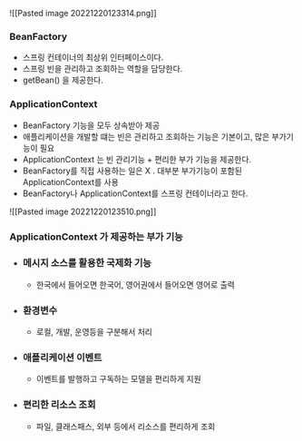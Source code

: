 
![[Pasted image 20221220123314.png]]

### BeanFactory

- 스프링 컨테이너의 최상위 인터페이스이다.
- 스프링 빈을 관리하고 조회하는 역할을 담당한다.
- getBean() 을 제공한다.

### ApplicationContext

- BeanFactory 기능을 모두 상속받아 제공
- 애플리케이션을 개발할 떄는 빈은 관리하고 조회하는 기능은 기본이고, 많은 부가기능이 필요
- ApplicationContext 는 빈 관리기능 + 편리한 부가 기능을 제공한다.
- BeanFactory를 직접 사용하는 일은 X . 대부분 부가기능이 포함된 ApplicationContext를 사용
- BeanFactory나 ApplicationContext를 스프링 컨테이너라고 한다.


![[Pasted image 20221220123510.png]]

### ApplicationContext 가 제공하는 부가 기능

- ### 메시지 소스를 활용한 국제화 기능
	- 한국에서 들어오면 한국어, 영어권에서 들어오면 영어로 출력
- ### 환경변수
	- 로컬, 개발, 운영등을 구분해서 처리
- ### 애플리케이션 이벤트
	- 이벤트를 발행하고 구독하는 모델을 편리하게 지원
- ### 편리한 리소스 조회
	- 파일, 클래스패스, 외부 등에서 리소스를 편리하게 조회


 